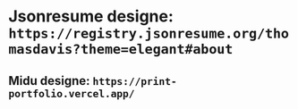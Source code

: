 # Jsonresume designe: `https://registry.jsonresume.org/thomasdavis?theme=elegant#about`

## Midu designe: `https://print-portfolio.vercel.app/`
